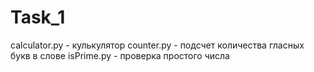 # Task_1

calculator.py - кулькулятор
counter.py - подсчет количества гласных букв в слове
isPrime.py - проверка простого числа
